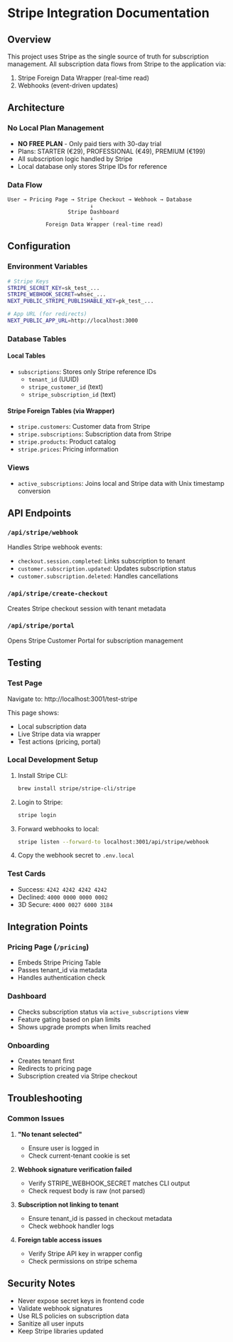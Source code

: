 # Stripe Integration Documentation

## Overview
This project uses Stripe as the single source of truth for subscription management. All subscription data flows from Stripe to the application via:
1. Stripe Foreign Data Wrapper (real-time read)
2. Webhooks (event-driven updates)

## Architecture

### No Local Plan Management
- **NO FREE PLAN** - Only paid tiers with 30-day trial
- Plans: STARTER (€29), PROFESSIONAL (€49), PREMIUM (€199)
- All subscription logic handled by Stripe
- Local database only stores Stripe IDs for reference

### Data Flow
```
User → Pricing Page → Stripe Checkout → Webhook → Database
                          ↓
                   Stripe Dashboard
                          ↓
            Foreign Data Wrapper (real-time read)
```

## Configuration

### Environment Variables
```bash
# Stripe Keys
STRIPE_SECRET_KEY=sk_test_...
STRIPE_WEBHOOK_SECRET=whsec_...
NEXT_PUBLIC_STRIPE_PUBLISHABLE_KEY=pk_test_...

# App URL (for redirects)
NEXT_PUBLIC_APP_URL=http://localhost:3000
```

### Database Tables

#### Local Tables
- `subscriptions`: Stores only Stripe reference IDs
  - `tenant_id` (UUID)
  - `stripe_customer_id` (text)
  - `stripe_subscription_id` (text)

#### Stripe Foreign Tables (via Wrapper)
- `stripe.customers`: Customer data from Stripe
- `stripe.subscriptions`: Subscription data from Stripe
- `stripe.products`: Product catalog
- `stripe.prices`: Pricing information

### Views
- `active_subscriptions`: Joins local and Stripe data with Unix timestamp conversion

## API Endpoints

### `/api/stripe/webhook`
Handles Stripe webhook events:
- `checkout.session.completed`: Links subscription to tenant
- `customer.subscription.updated`: Updates subscription status
- `customer.subscription.deleted`: Handles cancellations

### `/api/stripe/create-checkout`
Creates Stripe checkout session with tenant metadata

### `/api/stripe/portal`
Opens Stripe Customer Portal for subscription management

## Testing

### Test Page
Navigate to: http://localhost:3001/test-stripe

This page shows:
- Local subscription data
- Live Stripe data via wrapper
- Test actions (pricing, portal)

### Local Development Setup
1. Install Stripe CLI:
   ```bash
   brew install stripe/stripe-cli/stripe
   ```

2. Login to Stripe:
   ```bash
   stripe login
   ```

3. Forward webhooks to local:
   ```bash
   stripe listen --forward-to localhost:3001/api/stripe/webhook
   ```

4. Copy the webhook secret to `.env.local`

### Test Cards
- Success: `4242 4242 4242 4242`
- Declined: `4000 0000 0000 0002`
- 3D Secure: `4000 0027 6000 3184`

## Integration Points

### Pricing Page (`/pricing`)
- Embeds Stripe Pricing Table
- Passes tenant_id via metadata
- Handles authentication check

### Dashboard
- Checks subscription status via `active_subscriptions` view
- Feature gating based on plan limits
- Shows upgrade prompts when limits reached

### Onboarding
- Creates tenant first
- Redirects to pricing page
- Subscription created via Stripe checkout

## Troubleshooting

### Common Issues

1. **"No tenant selected"**
   - Ensure user is logged in
   - Check current-tenant cookie is set

2. **Webhook signature verification failed**
   - Verify STRIPE_WEBHOOK_SECRET matches CLI output
   - Check request body is raw (not parsed)

3. **Subscription not linking to tenant**
   - Ensure tenant_id is passed in checkout metadata
   - Check webhook handler logs

4. **Foreign table access issues**
   - Verify Stripe API key in wrapper config
   - Check permissions on stripe schema

## Security Notes

- Never expose secret keys in frontend code
- Validate webhook signatures
- Use RLS policies on subscription data
- Sanitize all user inputs
- Keep Stripe libraries updated